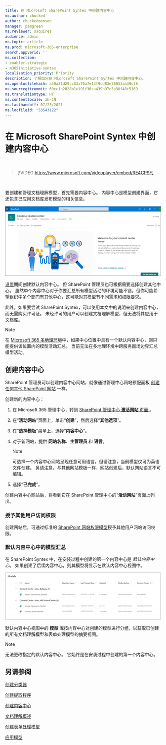 ```yaml
---
title: 在 Microsoft SharePoint Syntex 中创建内容中心
ms.author: chucked
author: chuckedmonson
manager: pamgreen
ms.reviewer: ssquires
audience: admin
ms.topic: article
ms.prod: microsoft-365-enterprise
search.appverid: ''
ms.collection:
- enabler-strategic
- m365initiative-syntex
localization_priority: Priority
description: 了解如何在 Microsoft SharePoint Syntex 中创建内容中心。
ms.openlocfilehash: a50a31d29cc53a70a7e13f9cd83e76933aa39cf8
ms.sourcegitcommit: 60cc1b2828b1e191f30ca439b97e5a38f48c5169
ms.translationtype: HT
ms.contentlocale: zh-CN
ms.lasthandoff: 07/23/2021
ms.locfileid: "53543122"
---
```

# <a name="create-a-content-center-in-microsoft-sharepoint-syntex"></a>在 Microsoft SharePoint Syntex 中创建内容中心


</br>

> [!VIDEO https://www.microsoft.com/videoplayer/embed/RE4CPSF]

</br>

要创建和管理文档理解模型，首先需要内容中心。 内容中心是模型创建界面，它还包含已应用文档库发布模型的相关信息。

   ![选择文档库。](../media/content-understanding/content-center-page.png)

[设置](set-up-content-understanding.md)期间创建默认内容中心。 但 SharePoint 管理员也可根据需要选择创建其他中心。 虽然单个内容中心对于你要汇总所有模型活动的环境可能不错，但你可能希望组织中多个部门有其他中心，这可能对其模型有不同需求和权限要求。

此外，如果要尝试 SharePoint Syntex，可以使用本文中的说明来创建内容中心，而无需购买许可证。 未经许可的用户可以创建文档理解模型，但无法将其应用于文档库。

> [!NOTE]
> 在 [Microsoft 365 多地理环境](../enterprise/microsoft-365-multi-geo.md)中，如果中心位置中具有一个默认内容中心，则只能提供该位置内的模型活动汇总。 当前无法在多地理环境中跨服务器场边界汇总模型活动。 

## <a name="create-a-content-center"></a>创建内容中心

SharePoint 管理员可以创建内容中心网站，就像通过管理中心网站预配面板 [创建任何其他 SharePoint 网站](/sharepoint/create-site-collection) 一样。

创建新的内容中心：

1. 在 Microsoft 365 管理中心，转到 [SharePoint 管理中心 **激活网站** 页面 ](https://admin.microsoft.com/sharepoint?page=siteManagement&modern=true)。

2. 在“**活动网站**”页面上，单击“**创建**”，然后选择“**其他选项**”。

3. 在“**选择模板**”菜单上，选择“**内容中心**”。

4. 对于新网站，提供 **网站名称**、**主管理员** 和 **语言**。</br>

   > [!NOTE] 
   > 可选择一个内容中心网站呈现任意可用语言，但请注意，当前模型仅可为英语文件创建。 另请注意，与其他网站模板一样，网站创建后，默认网站语言不可编辑。

5. 选择“**已完成**”。
 
创建内容中心网站后，将看到它在 SharePoint 管理中心的“**活动网站**”页面上列出。 

### <a name="give-access-to-additional-users"></a>授予其他用户访问权限
 
创建网站后，可通过标准的 [SharePoint 网站权限模型](/sharepoint/modern-experience-sharing-permissions)授予其他用户网站访问权限。

### <a name="roll-up-of-models-in-the-default-content-center"></a>默认内容中心中的模型汇总

在 SharePoint Syntex 中，在安装过程中创建的第一个内容中心是 *默认内容中心*。 如果创建了后续内容中心，则其模型将显示在默认内容中心视图中。

![默认内容中心中模型库的屏幕截图。](../media/content-understanding/model-library-default-content-center.png)

默认内容中心视图中的 **模型** 库按内容中心对创建的模型进行分组，以获取已创建的所有文档理解模型和表单处理模型的摘要视图。

> [!NOTE]
> 无法更改指定的默认内容中心。 它始终是在安装过程中创建的第一个内容中心。 

## <a name="see-also"></a>另请参阅
[创建分类器](create-a-classifier.md)

[创建提取程序](create-an-extractor.md)

[创建内容中心](create-a-content-center.md)

[文档理解概述](document-understanding-overview.md)

[创建表单处理模型](create-a-form-processing-model.md)

[应用模型](apply-a-model.md)